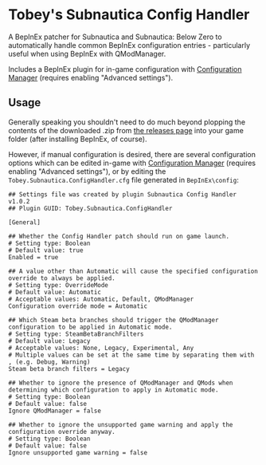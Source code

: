 # Tobey's Subnautica Config Handler

A BepInEx patcher for Subnautica and Subnautica: Below Zero to automatically handle common BepInEx configuration entries - particularly useful when using BepInEx with QModManager.

Includes a BepInEx plugin for in-game configuration with [Configuration Manager](https://github.com/toebeann/BepInEx.ConfigurationManager.Subnautica) (requires enabling "Advanced settings").

## Usage

Generally speaking you shouldn't need to do much beyond plopping the contents of the downloaded .zip from [the releases page](https://github.com/toebeann/Tobey.Subnautica.ConfigHandler/releases) into your game folder (after installing BepInEx, of course).

However, if manual configuration is desired, there are several configuration options which can be edited in-game with [Configuration Manager](https://github.com/toebeann/BepInEx.ConfigurationManager.Subnautica) (requires enabling "Advanced settings"), or by editing the `Tobey.Subnautica.ConfigHandler.cfg` file generated in `BepInEx\config`:

```
## Settings file was created by plugin Subnautica Config Handler v1.0.2
## Plugin GUID: Tobey.Subnautica.ConfigHandler

[General]

## Whether the Config Handler patch should run on game launch.
# Setting type: Boolean
# Default value: true
Enabled = true

## A value other than Automatic will cause the specified configuration override to always be applied.
# Setting type: OverrideMode
# Default value: Automatic
# Acceptable values: Automatic, Default, QModManager
Configuration override mode = Automatic

## Which Steam beta branches should trigger the QModManager configuration to be applied in Automatic mode.
# Setting type: SteamBetaBranchFilters
# Default value: Legacy
# Acceptable values: None, Legacy, Experimental, Any
# Multiple values can be set at the same time by separating them with , (e.g. Debug, Warning)
Steam beta branch filters = Legacy

## Whether to ignore the presence of QModManager and QMods when determining which configuration to apply in Automatic mode.
# Setting type: Boolean
# Default value: false
Ignore QModManager = false

## Whether to ignore the unsupported game warning and apply the configuration override anyway.
# Setting type: Boolean
# Default value: false
Ignore unsupported game warning = false
```
